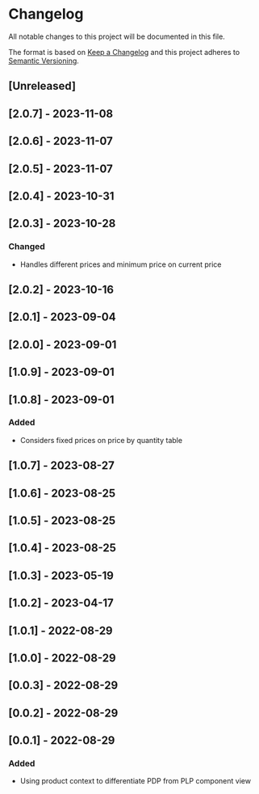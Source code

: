 # Changelog

All notable changes to this project will be documented in this file.

The format is based on [Keep a Changelog](http://keepachangelog.com/en/1.0.0/)
and this project adheres to [Semantic Versioning](http://semver.org/spec/v2.0.0.html).

## [Unreleased]

## [2.0.7] - 2023-11-08

## [2.0.6] - 2023-11-07

## [2.0.5] - 2023-11-07

## [2.0.4] - 2023-10-31

## [2.0.3] - 2023-10-28

### Changed

- Handles different prices and minimum price on current price

## [2.0.2] - 2023-10-16

## [2.0.1] - 2023-09-04

## [2.0.0] - 2023-09-01

## [1.0.9] - 2023-09-01

## [1.0.8] - 2023-09-01

### Added

- Considers fixed prices on price by quantity table

## [1.0.7] - 2023-08-27

## [1.0.6] - 2023-08-25

## [1.0.5] - 2023-08-25

## [1.0.4] - 2023-08-25

## [1.0.3] - 2023-05-19

## [1.0.2] - 2023-04-17

## [1.0.1] - 2022-08-29

## [1.0.0] - 2022-08-29

## [0.0.3] - 2022-08-29

## [0.0.2] - 2022-08-29

## [0.0.1] - 2022-08-29

### Added

- Using product context to differentiate PDP from PLP component view
